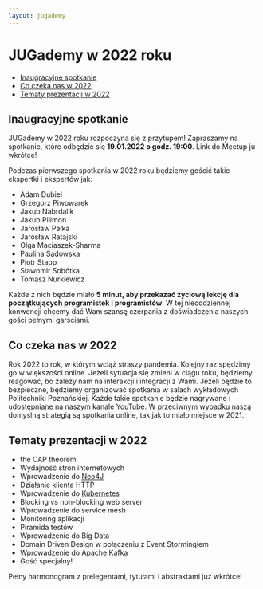 ```yaml
---
layout: jugademy
---
```


# JUGademy w 2022 roku

- [Inaugracyjne spotkanie](#inaugracyjne-spotkanie)
- [Co czeka nas w 2022](#co-czeka-nas-w-2022)
- [Tematy prezentacji w 2022](#tematy-prezentacji-w-2022)

## Inaugracyjne spotkanie

JUGademy w 2022 roku rozpoczyna się z przytupem! Zapraszamy na spotkanie, które odbędzie się
**19.01.2022 o godz. 19:00**. Link do Meetup ju wkrótce!

Podczas pierwszego spotkania w 2022 roku będziemy gościć takie ekspertki i ekspertów jak:
- Adam Dubiel
- Grzegorz Piwowarek
- Jakub Nabrdalik
- Jakub Pilimon
- Jarosław Pałka
- Jarosław Ratajski
- Olga Maciaszek-Sharma
- Paulina Sadowska
- Piotr Stapp
- Sławomir Sobótka
- Tomasz Nurkiewicz

Każde z nich będzie miało **5 minut, aby przekazać życiową lekcję dla początkujących
programistek i programistów**. W tej niecodziennej konwencji chcemy dać Wam szansę
czerpania z doświadczenia naszych gości pełnymi garściami.

## Co czeka nas w 2022

Rok 2022 to rok, w którym wciąż straszy pandemia. Kolejny raz spędzimy go w większości online.
Jeżeli sytuacja się zmieni w ciągu roku, będziemy reagować, bo zależy nam na interakcji
i integracji z Wami. Jeżeli będzie to bezpieczne, będziemy organizować spotkania
w salach wykładowych Politechniki Poznańskiej. Każde takie spotkanie będzie nagrywane i udostępniane 
na naszym kanale [YouTube]. W przeciwnym wypadku naszą domyślną strategią są spotkania online,
tak jak to miało miejsce w 2021. 

## Tematy prezentacji w 2022
- the CAP theorem
- Wydajność stron internetowych
- Wprowadzenie do [Neo4J]
- Działanie klienta HTTP
- Wprowadzenie do [Kubernetes]
- Blocking vs non-blocking web server
- Wprowadzenie do service mesh
- Monitoring aplikacji
- Piramida testów
- Wprowadzenie do Big Data
- Domain Driven Design w połączeniu z Event Stormingiem
- Wprowadzenie do [Apache Kafka]
- Gość specjalny!

Pełny harmonogram z prelegentami, tytułami i abstraktami już wkrótce!

[YouTube]: https://www.youtube.com/channel/UCNQqIfvcYb1nWNFP-X1woAQ/feed
[Neo4J]: https://neo4j.com/
[Kubernetes]: https://kubernetes.io/
[Apache Kafka]: https://kafka.apache.org/
[Politechniki Poznańskiej]: https://www.put.poznan.pl/

